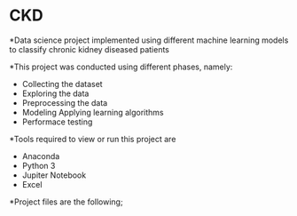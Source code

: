 # CKD
*Data science project implemented using different machine learning models to classify chronic kidney diseased patients

*This project was conducted using different phases, namely:
- Collecting the dataset
- Exploring the data
- Preprocessing the data
- Modeling Applying learning algorithms
- Performace testing

*Tools required to view or run this project are
- Anaconda
- Python 3
- Jupiter Notebook
- Excel

*Project files are the following;
